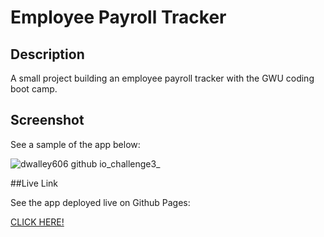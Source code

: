 # Employee Payroll Tracker 

## Description
A small project building an employee payroll tracker with the GWU coding boot camp.

## Screenshot

See a sample of the app below:

![dwalley606 github io_challenge3_](https://github.com/dwalley606/challenge3/assets/127894209/651656bb-d513-497e-a199-3a6ebe8af5ad)


##Live Link

See the app deployed live on Github Pages:

[CLICK HERE!](https://dwalley606.github.io/challenge3/)
